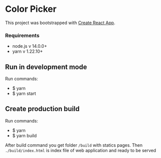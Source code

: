 # Color Picker

This project was bootstrapped with [Create React App](https://github.com/facebook/create-react-app).

### Requirements

- node.js v 14.0.0+
- yarn v 1.22.10+

## Run in development mode

Run commands:

- $ yarn
- $ yarn start

## Create production build

Run commands:

- $ yarn
- $ yarn build

After build command you get folder `/build` with statics pages.
Then `./build/index.html` is index file of web application and ready to be served
